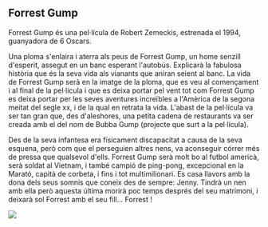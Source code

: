 ## Forrest Gump

Forrest Gump és una pel·lícula de Robert Zemeckis, estrenada el 1994, guanyadora de 6 Oscars.

Una ploma s'enlaira i aterra als peus de Forrest Gump, un home senzill d'esperit, assegut en un banc esperant l'autobús. Explicarà la fabulosa història que és la seva vida als vianants que aniran seient al banc. La vida de Forrest Gump serà en la imatge de la ploma, que es veu al començament i al final de la pel·lícula i que es deixa portar pel vent tot com Forrest Gump es deixa portar per les seves aventures increïbles a l'Amèrica de la segona meitat del segle xx, i de la qual en retrata la vida. L'abast de la pel·lícula va ser tan gran que, des d'aleshores, una petita cadena de restaurants va ser creada amb el del nom de Bubba Gump (projecte que surt a la pel·lícula).

Des de la seva infantesa era físicament discapacitat a causa de la seva esquena, però com que el perseguien altres nens, va aconseguir córrer més de pressa que qualsevol d'ells. Forrest Gump serà molt bo al futbol americà, serà soldat al Vietnam, i també campió de ping-pong, excepcional en la Marató, capità de corbeta, i fins i tot multimilionari. Es casa llavors amb la dona dels seus somnis que coneix des de sempre: Jenny. Tindrà un nen amb ella però aquesta última morirà poc temps després del seu matrimoni, i deixarà sol Forrest amb el seu fill... Forrest !

<img src="/img/forrestgump.jpg">